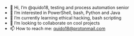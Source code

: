 - 👋 Hi, I’m @quido18, testing and process automation senior
- 👀 I’m interested in PowerShell, bash, Python and Java
- 🌱 I’m currently learning ethical hacking, bash scripting
- 💞️ I’m looking to collaborate on cool projects
- 📫 How to reach me: quido18@protonmail.com

<!---
quido18/quido18 is a ✨ special ✨ repository because its `README.md` (this file) appears on your GitHub profile.
You can click the Preview link to take a look at your changes.
--->
